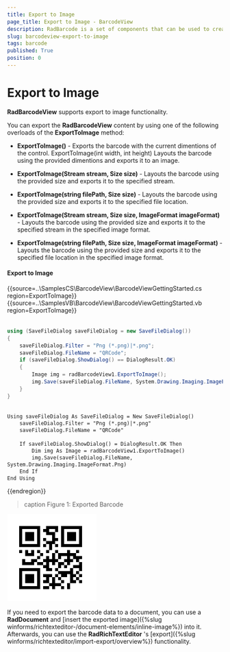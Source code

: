 ```yaml
---
title: Export to Image
page_title: Export to Image - BarcodeView
description: RadBarcode is a set of components that can be used to create, show and read barcodes. 
slug: barcodeview-export-to-image 
tags: barcode
published: True
position: 0 
---
```


# Export to Image

**RadBarcodeView** supports export to image functionality.

You can export the **RadBarcodeView** content by using one of the following overloads of the **ExportToImage** method:

* **ExportToImage()** - Exports the barcode with the current dimentions of the control.
ExportToImage(int width, int height) 	Layouts the barcode using the provided dimentions and exports it to an image.

* **ExportToImage(Stream stream, Size size)** - Layouts the barcode using the provided size and exports it to the specified stream.

* **ExportToImage(string filePath, Size size)** - Layouts the barcode using the provided size and exports it to the specified file location.

* **ExportToImage(Stream stream, Size size, ImageFormat imageFormat)** - Layouts the barcode using the provided size and exports it to the specified stream in the specified image format.

* **ExportToImage(string filePath, Size size, ImageFormat imageFormat)** - Layouts the barcode using the provided size and exports it to the specified file location in the specified image format.

#### Export to Image

{{source=..\SamplesCS\BarcodeView\BarcodeViewGettingStarted.cs region=ExportToImage}} 
{{source=..\SamplesVB\BarcodeView\BarcodeViewGettingStarted.vb region=ExportToImage}} 

````C#

using (SaveFileDialog saveFileDialog = new SaveFileDialog())
{
    saveFileDialog.Filter = "Png (*.png)|*.png";
    saveFileDialog.FileName = "QRCode";
    if (saveFileDialog.ShowDialog() == DialogResult.OK)
    {
        Image img = radBarcodeView1.ExportToImage();
        img.Save(saveFileDialog.FileName, System.Drawing.Imaging.ImageFormat.Png);
    }
}           

````
````VB.NET

Using saveFileDialog As SaveFileDialog = New SaveFileDialog()
    saveFileDialog.Filter = "Png (*.png)|*.png"
    saveFileDialog.FileName = "QRCode"

    If saveFileDialog.ShowDialog() = DialogResult.OK Then
        Dim img As Image = radBarcodeView1.ExportToImage()
        img.Save(saveFileDialog.FileName, System.Drawing.Imaging.ImageFormat.Png)
    End If
End Using

````

{{endregion}} 

>caption Figure 1: Exported Barcode

![WinForms RadBarcodeView Exported Barcode](images/barcode-how-to-export-to-image001.png)

If you need to export the barcode data to a document, you can use a __RadDocument__ and [insert the exported image]({%slug winforms/richtexteditor-/document-elements/inline-image%}) into it. Afterwards, you can use the __RadRichTextEditor__ 's [export]({%slug winforms/richtexteditor/import-export/overview%}) functionality.

 
        
